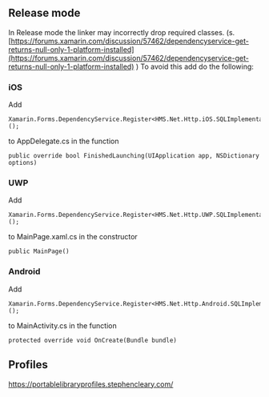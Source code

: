 ## Release mode

In Release mode the linker may incorrectly drop required classes.
(s.  [https://forums.xamarin.com/discussion/57462/dependencyservice-get-returns-null-only-1-platform-installed](https://forums.xamarin.com/discussion/57462/dependencyservice-get-returns-null-only-1-platform-installed) )
To avoid this add do the following:

### iOS

Add

	Xamarin.Forms.DependencyService.Register<HMS.Net.Http.iOS.SQLImplementation.SqliOS>();
to AppDelegate.cs in the function
 
	public override bool FinishedLaunching(UIApplication app, NSDictionary options)

### UWP

Add
	
	Xamarin.Forms.DependencyService.Register<HMS.Net.Http.UWP.SQLImplementation.SqlUWP>();
to MainPage.xaml.cs  in the constructor 

	public MainPage()

### Android

Add

	Xamarin.Forms.DependencyService.Register<HMS.Net.Http.Android.SQLImplementation.SqlAndroid>();

to MainActivity.cs in the function

	protected override void OnCreate(Bundle bundle)


## Profiles

https://portablelibraryprofiles.stephencleary.com/